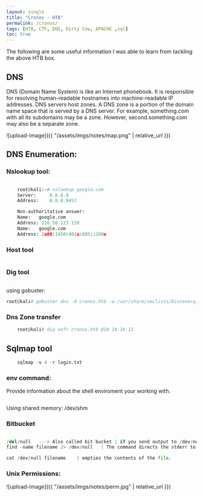 ```yaml
---
layout: single
title: "Cronos - HTB"
permalink: /cronos/
tags: [HTB, CTF, DNS, Dirty Cow, APACHE ,sql]
toc: true
---
```



The following are some useful information I was able to learn from tackling the above HTB box.

## DNS

DNS (Domain Name System) is like an Internet phonebook. It is responsible for resolving human-readable hostnames into machine-readable IP addresses. 
DNS servers host zones. A DNS zone is a portion of the domain name space that is served by a DNS server. For example, something.com with all its subdomains may be a zone. However, second.something.com may also be a separate zone.

![upload-image]({{ "/assets/imgs/notes/map.png" | relative_url }})


## DNS Enumeration:

### Nslookup tool:

```python

    root@kali:~# nslookup google.com
    Server:		8.8.8.8
    Address:	8.8.8.8#53

    Non-authoritative answer:
    Name:	google.com
    Address: 216.58.223.110
    Name:	google.com
    Address: 2a00:1450:401a:805::200e

```


### Host tool
```python

```
### Dig tool

```python

```

using gobuster:
```python
root@kali# gobuster dns -d cronos.htb -w /usr/share/seclists/Discovery/DNS/bitquark-subdomains-top100000.txt 
```
### Dns Zone transfer 

```python
    root@kali# dig axfr cronos.htb @10.10.10.13
```

## Sqlmap tool

```python
    sqlmap -v 4 -r login.txt
```
### env command:

Provide information about the shell enviroment your working with.
```python

```
Using shared memory:
 /dev/shm 


### Bitbucket

```python

/del/null   ---> Also called bit bucket | if you send output to /dev/null it simply disappears.
find -name filename 2> /dev/null   | The command directs the stderr to the bit bucket.

cat /dev/null filename    | empties the contents of the file.

```


### Unix Permissions:

![upload-image]({{ "/assets/imgs/notes/perm.jpg" | relative_url }})
